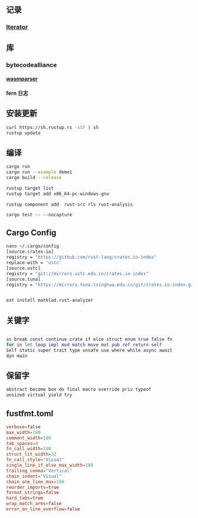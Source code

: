 ## 记录
### [Iterator](./iterator.md) 

## 库

### bytecodealliance
#### [wasmparser](./wasmparser.md) 
#### fern 日志

## 安装更新
```bash
curl https://sh.rustup.rs -sSf | sh
rustup update
```
## 编译
```bash
cargo run
cargo run --example demo1
cargo build --release

rustup target list
rustup target add x86_64-pc-windows-gnu
```

```
rustup component add  rust-src rls rust-analysis 

cargo test -- --nocapture
```

## Cargo Config
```bash
nano ~/.cargo/config
[source.crates-io]
registry = "https://github.com/rust-lang/crates.io-index"
replace-with = 'ustc'
[source.ustc]
registry = "git://mirrors.ustc.edu.cn/crates.io-index"
[source.tuna]
registry = "https://mirrors.tuna.tsinghua.edu.cn/git/crates.io-index.git"


ext install matklad.rust-analyzer
```

## 关键字
```bash

as break const continue crate if else struct enum true false fn
for in let loop impl mod match move mut pub ref return self
Self static super trait type unsafe use where while async await
dyn main

```

## 保留字
```bash
abstract become box do final macro override priv typeof
unsized virtual yield try
```

## fustfmt.toml
```toml
verbose=false
max_width=180
comment_width=180
tab_spaces=4
fn_call_width=180
struct_lit_width=32
fn_call_style="Visual"
single_line_if_else_max_width=180
trailing_comma="Vertical"
chain_indent="Visual"
chain_one_line_max=180
reorder_imports=true
format_strings=false
hard_tabs=true
wrap_match_arms=false
error_on_line_overflow=false
```